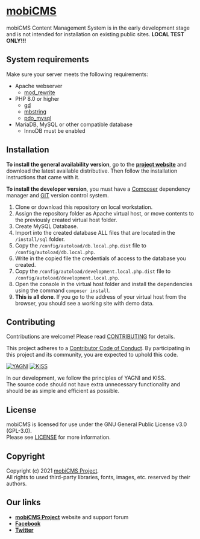 # [mobiCMS](https://mobicms.org)

mobiCMS Content Management System is in the early development stage and is not intended for installation on existing
public sites. **LOCAL TEST ONLY!!!**


## System requirements

Make sure your server meets the following requirements:
- Apache webserver
  - [mod_rewrite](https://httpd.apache.org/docs/2.4/mod/mod_rewrite.html)
- PHP 8.0 or higher
  - [gd](https://www.php.net/manual/en/book.image.php)
  - [mbstring](https://www.php.net/manual/en/book.mbstring.php)
  - [pdo_mysql](https://www.php.net/manual/en/ref.pdo-mysql.php)
- MariaDB, MySQL or other compatible database
  - InnoDB must be enabled


## Installation
**To install the general availability version**, go to the [**project website**](https://mobicms.org) and download the latest available distributive.
Then follow the installation instructions that came with it.

**To install the developer version**, you must have a [Composer](https://getcomposer.org) dependency manager
and [GIT](https://git-scm.com/) version control system.
1. Clone or download this repository on local workstation.
2. Assign the repository folder as Apache virtual host, or move contents to the previously created virtual host folder.
3. Create MySQL Database.
4. Import into the created database ALL files that are located in the `/install/sql` folder.
5. Copy the `/config/autoload/db.local.php.dist` file to `/config/autoload/db.local.php`.
6. Write in the copied file the credentials of access to the database you created.
7. Copy the `/config/autoload/development.local.php.dist` file to `/config/autoload/development.local.php`.
8. Open the console in the virtual host folder and install the dependencies using the command `composer install`.
9. **This is all done**. If you go to the address of your virtual host from the browser, you should see a working site with demo data.

## Contributing
Contributions are welcome! Please read [CONTRIBUTING](https://github.com/mobicms/mobicms/blob/develop/.github/CONTRIBUTING.md) for details.

This project adheres to a [Contributor Code of Conduct](https://github.com/mobicms/mobicms/blob/develop/.github/CODE_OF_CONDUCT.md).
By participating in this project and its community, you are expected to uphold this code.

[![YAGNI](https://img.shields.io/badge/principle-YAGNI-blueviolet.svg)](https://en.wikipedia.org/wiki/YAGNI)
[![KISS](https://img.shields.io/badge/principle-KISS-blueviolet.svg)](https://en.wikipedia.org/wiki/KISS_principle)

In our development, we follow the principles of YAGNI and KISS.  
The source code should not have extra unnecessary functionality and should be as simple and efficient as possible.


## License
mobiCMS is licensed for use under the GNU General Public License v3.0 (GPL-3.0).  
Please see [LICENSE](https://github.com/mobicms/mobicms/blob/develop/LICENSE) for more information.


## Copyright
Copyright (c) 2021 [mobiCMS Project](https://mobicms.org).  
All rights to used third-party libraries, fonts, images, etc. reserved by their authors.


## Our links
- [**mobiCMS Project**](https://mobicms.org) website and support forum
- [**Facebook**](https://www.facebook.com/mobicms)
- [**Twitter**](https://twitter.com/mobicms)
